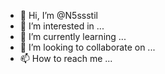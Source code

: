 - 👋 Hi, I’m @N5ssstil
- 👀 I’m interested in ...
- 🌱 I’m currently learning ...
- 💞️ I’m looking to collaborate on ...
- 📫 How to reach me ...

<!---
N5ssstil/N5ssstil is a ✨ special ✨ repository because its `README.md` (this file) appears on your GitHub profile.
You can click the Preview link to take a look at your changes.
--->
